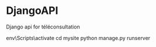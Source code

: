# DjangoAPI
Django api for téléconsultation

env\Scripts\activate
cd mysite
python manage.py runserver

